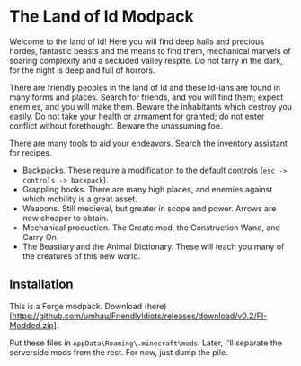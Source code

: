 # The Land of Id Modpack

Welcome to the land of Id! Here you will find deep halls and precious hordes, fantastic beasts and the means to find them, mechanical marvels of soaring complexity and a secluded valley respite.  Do not tarry in the dark, for the night is deep and full of horrors.

There are friendly peoples in the land of Id and these Id-ians are found in many forms and places. Search for friends, and you will find them; expect enemies, and you will make them. Beware the inhabitants which destroy you easily.  Do not take your health or armament for granted; do not enter conflict without forethought. Beware the unassuming foe.

There are many tools to aid your endeavors. Search the inventory assistant for recipes. 
- Backpacks. These require a modification to the default controls (`esc -> controls -> backpack`). 
- Grappling hooks. There are many high places, and enemies against which mobility is a great asset.
- Weapons. Still medieval, but greater in scope and power. Arrows are now cheaper to obtain.
- Mechanical production. The Create mod, the Construction Wand, and Carry On.
- The Beastiary and the Animal Dictionary. These will teach you many of the creatures of this new world.

## Installation

This is a Forge modpack.  Download (here)[https://github.com/umhau/FriendlyIdiots/releases/download/v0.2/FI-Modded.zip].

Put these files in `AppData\Roaming\.minecraft\mods`. Later, I'll separate the serverside mods from the rest. For now, just dump the pile.
